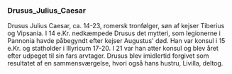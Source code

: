 ### Drusus_Julius_Caesar


Drusus Julius Caesar, ca. 14-23, romersk tronfølger, søn af kejser Tiberius og Vipsania. I 14 e.Kr. nedkæmpede Drusus det mytteri, som legionerne i Pannonia havde påbegyndt efter kejser Augustus' død. Han var konsul i 15 e.Kr. og statholder i Illyricum 17-20. I 21 var han atter konsul og blev året efter udpeget til sin fars arvtager. Drusus blev imidlertid forgivet som resultatet af en sammensværgelse, hvori også hans hustru, Livilla, deltog.